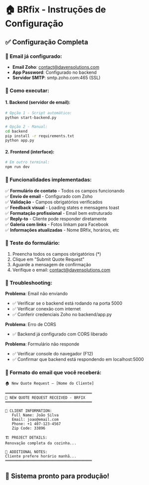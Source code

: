 # 🏠 BRfix - Instruções de Configuração

## ✅ Configuração Completa

### 📧 Email já configurado:
- **Email Zoho**: contact@davensolutions.com
- **App Password**: Configurado no backend
- **Servidor SMTP**: smtp.zoho.com:465 (SSL)

### 🚀 Como executar:

#### 1. Backend (servidor de email):
```bash
# Opção 1 - Script automático:
python start-backend.py

# Opção 2 - Manual:
cd backend
pip install -r requirements.txt
python app.py
```

#### 2. Frontend (interface):
```bash
# Em outro terminal:
npm run dev
```

### 🔧 Funcionalidades implementadas:

✅ **Formulário de contato** - Todos os campos funcionando  
✅ **Envio de email** - Configurado com Zoho  
✅ **Validação** - Campos obrigatórios verificados  
✅ **Feedback visual** - Loading states e mensagens toast  
✅ **Formatação profissional** - Email bem estruturado  
✅ **Reply-to** - Cliente pode responder diretamente  
✅ **Galeria com links** - Fotos linkam para Facebook  
✅ **Informações atualizadas** - Nome BRfix, horários, etc  

### 📝 Teste do formulário:

1. Preencha todos os campos obrigatórios (*)
2. Clique em "Submit Quote Request"
3. Aguarde a mensagem de confirmação
4. Verifique o email: contact@davensolutions.com

### 🐛 Troubleshooting:

**Problema**: Email não enviando
- ✅ Verificar se o backend está rodando na porta 5000
- ✅ Verificar conexão com internet
- ✅ Conferir credenciais Zoho no backend/app.py

**Problema**: Erro de CORS
- ✅ Backend já configurado com CORS liberado

**Problema**: Formulário não responde
- ✅ Verificar console do navegador (F12)
- ✅ Confirmar que backend está respondendo em localhost:5000

### 📧 Formato do email que você receberá:

```
🏠 New Quote Request — [Nome do Cliente]

═══════════════════════════════════════
📧 NEW QUOTE REQUEST RECEIVED - BRFIX
═══════════════════════════════════════

👤 CLIENT INFORMATION:
   Full Name: João Silva
   Email: joao@email.com
   Phone: +1 407-123-4567
   Zip Code: 33896

🏗️ PROJECT DETAILS:
Renovação completa da cozinha...

📝 ADDITIONAL NOTES:
Cliente prefere horário manhã...
═══════════════════════════════════════
```

## 🎯 Sistema pronto para produção!